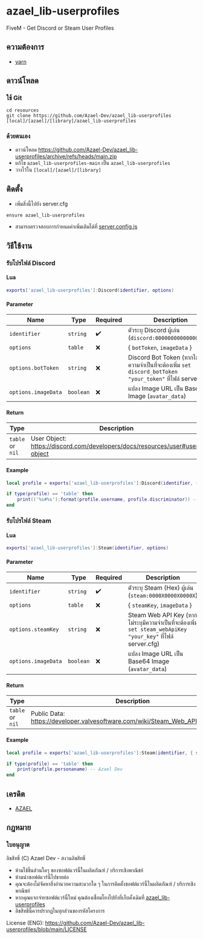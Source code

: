 # azael_lib-userprofiles
FiveM - Get Discord or Steam User Profiles

## ความต้องการ
- [yarn](https://github.com/citizenfx/cfx-server-data/tree/master/resources/%5Bsystem%5D/%5Bbuilders%5D/yarn)

## ดาวน์โหลด

### ใช้ Git
```
cd resources
git clone https://github.com/Azael-Dev/azael_lib-userprofiles [local]/[azael]/[library]/azael_lib-userprofiles
```

### ด้วยตนเอง
- ดาวน์โหลด https://github.com/Azael-Dev/azael_lib-userprofiles/archive/refs/heads/main.zip
- แก้ไข `azael_lib-userprofiles-main` เป็น `azael_lib-userprofiles`
- วางไว้ใน `[local]/[azael]/[library]`

## ติดตั้ง
- เพิ่มสิ่งนี้ไปยัง server.cfg

```
ensure azael_lib-userprofiles
```

- สามารถตรวจสอบการกำหนดค่าเพิ่มเติมได้ที่ [server.config.js](https://github.com/Azael-Dev/azael_lib-userprofiles/blob/main/server.config.js)

## วิธีใช้งาน

### รับโปรไฟล์ Discord

#### Lua

```lua
exports['azael_lib-userprofiles']:Discord(identifier, options)
```

#### Parameter

| Name                         | Type               | Required         | Description                                                
|------------------------------|--------------------|------------------|----------------------------------------------------------------------
| `identifier`                 | `string`           | ✔️               | ตัวระบุ Discord ผู้เล่น (`discord:000000000000000000`)
| `options`                    | `table`            | ❌               | { `botToken`, `imageData` }
| `options.botToken`           | `string`           | ❌               | Discord Bot Token (หากไม่ระบุมีความจำเป็นที่จะต้องเพิ่ม `set discord_botToken "your_token"` ที่ไฟล์ server.cfg)
| `options.imageData`          | `boolean`          | ❌               | แปลง Image URL เป็น Base64 Image (`avatar_data`)

#### Return

| Type               |  Description                                                
|--------------------|----------------------------------------------------------------------
| `table` or `nil`   | User Object: https://discord.com/developers/docs/resources/user#user-object

#### Example
```lua
local profile = exports['azael_lib-userprofiles']:Discord(identifier, { botToken = 'bot_token', imageData = true })

if type(profile) == 'table' then
    print(('%s#%s'):format(profile.username, profile.discriminator)) -- Azael Dev#0078
end
```

### รับโปรไฟล์ Steam

#### Lua

```lua
exports['azael_lib-userprofiles']:Steam(identifier, options)
```

#### Parameter

| Name                         | Type               | Required         | Description                                                
|------------------------------|--------------------|------------------|----------------------------------------------------------------------
| `identifier`                 | `string`           | ✔️               | ตัวระบุ Steam (Hex) ผู้เล่น (`steam:0000X0000X0000X`)
| `options`                    | `table`            | ❌               | { `steamKey`, `imageData` }
| `options.steamKey`           | `string`           | ❌               | Steam Web API Key (หากไม่ระบุมีความจำเป็นที่จะต้องเพิ่ม `set steam_webApiKey "your_key"` ที่ไฟล์ server.cfg)
| `options.imageData`          | `boolean`          | ❌               | แปลง Image URL เป็น Base64 Image (`avatar_data`)

#### Return

| Type               |  Description                                                
|--------------------|----------------------------------------------------------------------
| `table` or `nil`   | Public Data: https://developer.valvesoftware.com/wiki/Steam_Web_API#Public_Data

#### Example
```lua
local profile = exports['azael_lib-userprofiles']:Steam(identifier, { steamKey = 'api_key', imageData = true })

if type(profile) == 'table' then
    print(profile.personaname) -- Azael Dev
end
```

## เครดิต
- [AZAEL](https://discord.gg/Ca5W62f)

## กฎหมาย
### ใบอนุญาต

ลิขสิทธิ์ (C) Azael Dev - สงวนลิขสิทธิ์

- ห้ามใช้ชิ้นส่วนใดๆ ของซอฟต์แวร์นี้ในผลิตภัณฑ์ / บริการเชิงพาณิชย์
- ห้ามนำซอฟต์แวร์นี้ไปขายต่อ
- คุณจะต้องไม่จัดหาสิ่งอำนวยความสะดวกใด ๆ ในการติดตั้งซอฟต์แวร์นี้ในผลิตภัณฑ์ / บริการเชิงพาณิชย์
- หากคุณแจกจ่ายซอฟต์แวร์นี้ใหม่ คุณต้องเชื่อมโยงไปยังที่เก็บดั้งเดิมที่ [azael_lib-userprofiles](https://github.com/Azael-Dev/azael_lib-userprofiles)
- ลิขสิทธิ์นี้ควรปรากฏในทุกส่วนของรหัสโครงการ

License (ENG): https://github.com/Azael-Dev/azael_lib-userprofiles/blob/main/LICENSE
